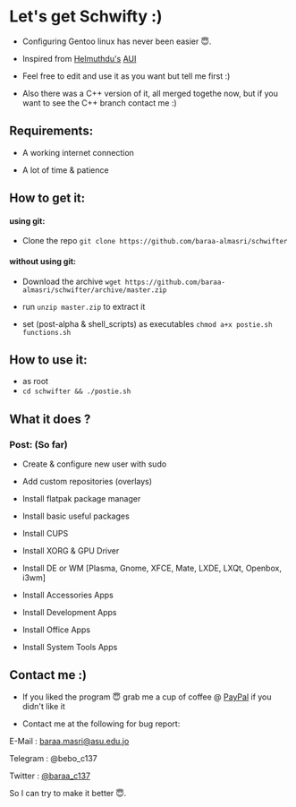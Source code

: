 # Let's get Schwifty :)
- Configuring Gentoo linux has never been easier 😇.

- Inspired from [Helmuthdu's](https://github.com/helmuthdu)   [AUI](https://github.com/helmuthdu/aui)

- Feel free to edit and use it as you want but tell me first :)

- Also there was a C++ version of it, all merged togethe now, but if you want to see the C++ branch contact me :)

## Requirements:
- A working internet connection
  
- A lot of time & patience
  
## How to get it:
#### using git:
- Clone the repo `git clone https://github.com/baraa-almasri/schwifter`

#### without using git:
- Download the archive `wget https://github.com/baraa-almasri/schwifter/archive/master.zip`

- run `unzip master.zip` to extract it

- set (post-alpha & shell_scripts) as executables `chmod a+x postie.sh functions.sh`

## How to use it:
- as root
- `cd schwifter && ./postie.sh`

## What it does ? 
### Post: (So far)
- Create & configure new user with sudo

- Add custom repositories (overlays)

- Install flatpak package manager

- Install basic useful packages

- Install CUPS

- Install XORG & GPU Driver

- Install DE or WM [Plasma, Gnome, XFCE, Mate, LXDE, LXQt, Openbox, i3wm]

- Install Accessories Apps

- Install Development Apps

- Install Office Apps

- Install System Tools Apps

## Contact me :)
- If you liked the program 😇 grab me a cup of coffee @ [PayPal](https://www.paypal.me/baraamasri) if you didn't like it

- Contact me at the following for bug report: 

E-Mail : baraa.masri@asu.edu.jo 

Telegram : @bebo_c137 

Twitter : [@baraa_c137](https://twitter.com/baraa_c137) 

So I can try to make it better 😇.
